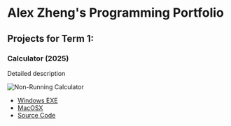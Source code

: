 # Alex Zheng's Programming Portfolio

## Projects for Term 1:

### Calculator (2025)

Detailed description

![Non-Running Calculator](github.com/ibitefingersyum/Portfolio/tree/main/src/Calculator)

* [Windows EXE]()
* [MacOSX]()
* [Source Code]()
